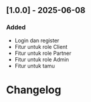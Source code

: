 ## [1.0.0] - 2025-06-08
### Added
- Login dan register
- Fitur untuk role Client
- Fitur untuk role Partner
- Fitur untuk role Admin
- Fitur untuk tamu


# Changelog

